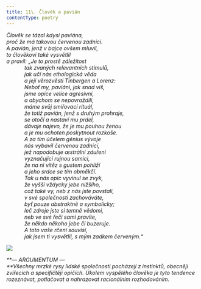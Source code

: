 ```yaml
---
title: 11\. Člověk a pavián
contentType: poetry
---
```


<section>

_Člověk se tázal kdysi paviána,  
proč že má takovou červenou zadnici.  
A pavián, jenž v bajce ovšem mluvil,  
to člověkovi také vysvětlil  
a pravil: „Je to prostě záležitost  
            tak zvaných relevantních stimulů,  
            jak učí nás ethologická věda  
            a její věrozvěsti Tinbergen a Lorenz:  
            Neboť my, paviáni, jak snad víš,  
            jsme opice velice agresivní,  
            a abychom se nepovraždili,  
            máme svůj smiřovací rituál,  
            že totiž pavián, jenž s druhým prohraje,  
            se otočí a nastaví mu prdel,  
            dávaje najevo, že je mu pouhou ženou  
            a je mu ochoten poskytnout rozkoše.  
            A za tím účelem génius vývoje  
            nás vybavil červenou zadnicí,  
            jež napodobuje œstrální zduření  
            vyznačující rujnou samici,  
            že na ni vítěz s gustem pohlíží  
            a jeho srdce se tím obměkčí.  
            Tak u nás opic vyvinul se zvyk,  
            že vyšší vždycky jebe nižšího,  
            což také vy, neb z nás jste povstali,  
            v své společnosti zachováváte,  
            byť pouze abstraktně a symbolicky;  
            leč zdroje jste si temně vědomi,  
            neb ve své řeči sami pravíte,  
            že někdo někoho jebe či buzeruje.  
            A toto vaše rčení souvisí,  
            jak jsem ti vysvětlil, s mým zadkem červeným.“_

</section>

<section>

**![](../Images/011.jpg)**

_**— ARGUMENTUM —  
**Všechny mrzké rysy lidské společnosti pocházejí z instinktů, obecněji zvířecích a specifičtěji opičích. Úkolem vyspělého člověka je tyto tendence rozeznávat, potlačovat a nahrazovat racionálním rozhodováním._

</section>
